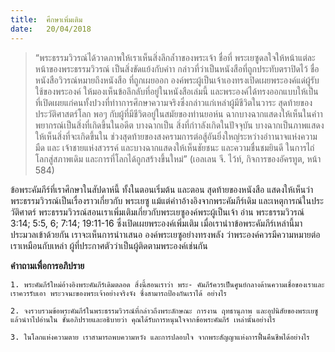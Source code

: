 ```yaml
---
title:  ศึกษาเพิ่มเติม
date:   20/04/2018
---
```


> <p></p>
> “พระธรรมวิวรณ์ได้วาดภาพให้เราเห็นสิ่งลึกล้ำาของพระเจ้า ชื่อที่ พระเยซูดลใจให้หน้าแต่ละหน้าของพระธรรมวิวรณ์ เป็นสิ่งขัดแย้งกับคำา กล่าวที่ว่าเป็นหนังสือที่ถูกประทับตราปิดไว้ ชื่อหนังสือวิวรณ์หมายถึงหนังสือ ที่ถูกเผยออก องค์พระผู้เป็นเจ้าเองทรงเปิดเผยพระองค์แด่ผู้รับใช้ของพระองค์ ให้มองเห็นข้อลึกลับที่อยู่ในหนังสือเล่มนี้ และพระองค์ได้ทรงออกแบบให้เป็น ที่เปิดเผยแก่คนทั้งปวงที่ทำาการศึกษาความจริงซึ่งกล่าวแก่เหล่าผู้มีชีวิตในวาระ สุดท้ายของประวัติศาสตร์โลก พอๆ กับผู้ที่มีชีวิตอยู่ในสมัยของท่านยอห์น ฉากบางฉากแสดงให้เห็นในคำาพยากรณ์เป็นสิ่งที่เกิดขึ้นในอดีต บางฉากเป็น สิ่งที่กำาลังเกิดในปัจจุบัน บางฉากเป็นภาพแสดงให้เห็นสิ่งที่จะเกิดขึ้นใน ช่วงสุดท้ายของสงครามการต่อสู้อันยิ่งใหญ่ระหว่างอำานาจแห่งความมืด และ เจ้าชายแห่งสวรรค์ และบางฉากแสดงให้เห็นชัยชนะ และความชื่นชมยินดี ในการไถ่โลกสู่สภาพเดิม และการที่โลกได้ถูกสร้างขึ้นใหม่” (เอลเลน จี. ไว้ท์, กิจการของอัครทูต, หน้า 584)

ข้อพระคัมภีร์ที่เราศึกษาในสัปดาห์นี้ ทั้งในตอนเริ่มต้น และตอน สุดท้ายของหนังสือ แสดงให้เห็นว่าพระธรรมวิวรณ์เป็นเรื่องราวเกี่ยวกับ พระเยซู แม้แต่คำาอ้างอิงจากพระคัมภีร์เดิม และเหตุการณ์ในประวัติศาตร์ พระธรรมวิวรณ์สอนเราเพิ่มเติมเกี่ยวกับพระเยซูองค์พระผู้เป็นเจ้า อ่าน พระธรรมวิวรณ์ 3:14; 5:5, 6; 7:14; 19:11-16 ซึ่งเปิดเผยพระองค์เพิ่มเติม เมื่อเรานำาข้อพระคัมภีร์เหล่านี้มาประมวลเข้าด้วยกัน เราจะเห็นการนำาเสนอ องค์พระเยซูอย่างทรงพลัง ว่าพระองค์ควรมีความหมายต่อเราเหมือนกับเหล่า ผู้ที่ประกาศตัวว่าเป็นผู้ติดตามพระองค์เช่นกัน

**คำาถามเพื่อการอภิปราย**

`1.	พระคัมภีร์ใหม่อ้างอิงพระคัมภีร์เดิมตลอด สิ่งนี้สอนเราว่า พระ- คัมภีร์ควรเป็นศูนย์กลางด้านความเชื่อของเราและเราควรรับเอา พระวจนะของพระเจ้าอย่างจริงจัง ซึ่งสามารถป้องกันเราได้ อย่างไร`

`2.	จงรวบรวมข้อพระคัมภีร์ในพระธรรมวิวรณ์ที่กล่าวถึงพระลักษณะ การงาน ฤทธานุภาพ และอุปนิสัยของพระเยซู แล้วนำาไปอ่านใน ชั้นอภิปรายและอธิบายว่า คุณได้รับการหนุนใจจากข้อพระคัมภีร์ เหล่านั้นอย่างไร`

`3.	ในโลกแห่งความตาย เราสามารถพบความหวัง และการปลอบใจ จากพระสัญญาแห่งการฟื้นคืนชีพได้อย่างไร`